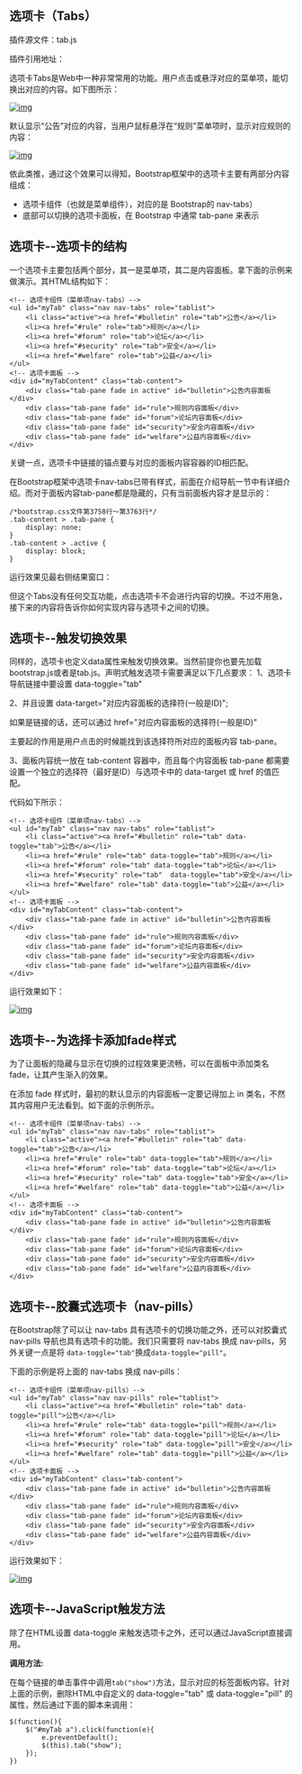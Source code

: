 ## 选项卡（Tabs）

插件源文件：tab.js

插件引用地址：<script src="http://cdn.bootcss.com/bootstrap/2.3.1/js/bootstrap-tab.js"></script>

选项卡Tabs是Web中一种非常常用的功能。用户点击或悬浮对应的菜单项，能切换出对应的内容。如下图所示：

[![img](http://img.mukewang.com/5491296400019ce104700166.jpg)](http://img.mukewang.com/5491296400019ce104700166.jpg)

默认显示“公告”对应的内容，当用户鼠标悬浮在“规则”菜单项时，显示对应规则的内容：

[![img](http://img.mukewang.com/5491298e0001c7ef04680166.jpg)](http://img.mukewang.com/5491298e0001c7ef04680166.jpg)

依此类推，通过这个效果可以得知，Bootstrap框架中的选项卡主要有两部分内容组成：

- 选项卡组件（也就是菜单组件），对应的是 Bootstrap的 nav-tabs）
- 底部可以切换的选项卡面板，在 Bootstrap 中通常 tab-pane 来表示



## 选项卡--选项卡的结构

一个选项卡主要包括两个部分，其一是菜单项，其二是内容面板。拿下面的示例来做演示。其HTML结构如下：

```
<!-- 选项卡组件（菜单项nav-tabs）-->
<ul id="myTab" class="nav nav-tabs" role="tablist">
    <li class="active"><a href="#bulletin" role="tab">公告</a></li>
    <li><a href="#rule" role="tab">规则</a></li>
    <li><a href="#forum" role="tab">论坛</a></li>
    <li><a href="#security" role="tab">安全</a></li>
    <li><a href="#welfare" role="tab">公益</a></li>
</ul>
<!-- 选项卡面板 -->
<div id="myTabContent" class="tab-content">
    <div class="tab-pane fade in active" id="bulletin">公告内容面板</div>
    <div class="tab-pane fade" id="rule">规则内容面板</div>
    <div class="tab-pane fade" id="forum">论坛内容面板</div>
    <div class="tab-pane fade" id="security">安全内容面板</div>
    <div class="tab-pane fade" id="welfare">公益内容面板</div>
</div>
```

关键一点，选项卡中链接的锚点要与对应的面板内容容器的ID相匹配。

在Bootstrap框架中选项卡nav-tabs已带有样式，前面在介绍导航一节中有详细介绍。而对于面板内容tab-pane都是隐藏的，只有当前面板内容才是显示的：

```
/*bootstrap.css文件第3758行～第3763行*/
.tab-content > .tab-pane {
    display: none;
}
.tab-content > .active {
    display: block;
}
```

运行效果见最右侧结果窗口：

但这个Tabs没有任何交互功能，点击选项卡不会进行内容的切换。不过不用急，接下来的内容将告诉你如何实现内容与选项卡之间的切换。



## 选项卡--触发切换效果

同样的，选项卡也定义data属性来触发切换效果。当然前提你也要先加载bootstrap.js或者是tab.js。声明式触发选项卡需要满足以下几点要求：
 1、选项卡导航链接中要设置 data-toggle="tab"

 2、并且设置 data-target="对应内容面板的选择符(一般是ID)";

   如果是链接的话，还可以通过 href="对应内容面板的选择符(一般是ID)"

   主要起的作用是用户点击的时候能找到该选择符所对应的面板内容 tab-pane。

 3、面板内容统一放在 tab-content 容器中，而且每个内容面板 tab-pane 都需要设置一个独立的选择符（最好是ID）与选项卡中的 data-target 或 href 的值匹配。

代码如下所示：

```
<!-- 选项卡组件（菜单项nav-tabs）-->
<ul id="myTab" class="nav nav-tabs" role="tablist">
    <li class="active"><a href="#bulletin" role="tab" data-toggle="tab">公告</a></li>
    <li><a href="#rule" role="tab" data-toggle="tab">规则</a></li>
    <li><a href="#forum" role="tab" data-toggle="tab">论坛</a></li>
    <li><a href="#security" role="tab"  data-toggle="tab">安全</a></li>
    <li><a href="#welfare" role="tab" data-toggle="tab">公益</a></li>
</ul>
<!-- 选项卡面板 -->
<div id="myTabContent" class="tab-content">
    <div class="tab-pane fade in active" id="bulletin">公告内容面板</div>
    <div class="tab-pane fade" id="rule">规则内容面板</div>
    <div class="tab-pane fade" id="forum">论坛内容面板</div>
    <div class="tab-pane fade" id="security">安全内容面板</div>
    <div class="tab-pane fade" id="welfare">公益内容面板</div>
</div>
```

运行效果如下：

[![img](http://img.mukewang.com/541a943500019cf806540176.jpg)](http://img.mukewang.com/541a943500019cf806540176.jpg)

## 选项卡--为选择卡添加fade样式

为了让面板的隐藏与显示在切换的过程效果更流畅，可以在面板中添加类名 fade，让其产生渐入的效果。

在添加 fade 样式时，最初的默认显示的内容面板一定要记得加上 in 类名，不然其内容用户无法看到。如下面的示例所示。

```
<!-- 选项卡组件（菜单项nav-tabs）-->
<ul id="myTab" class="nav nav-tabs" role="tablist">
    <li class="active"><a href="#bulletin" role="tab" data-toggle="tab">公告</a></li>
    <li><a href="#rule" role="tab" data-toggle="tab">规则</a></li>
    <li><a href="#forum" role="tab" data-toggle="tab">论坛</a></li>
    <li><a href="#security" role="tab" data-toggle="tab">安全</a></li>
    <li><a href="#welfare" role="tab" data-toggle="tab">公益</a></li>
</ul>
<!-- 选项卡面板 -->
<div id="myTabContent" class="tab-content">
    <div class="tab-pane fade in active" id="bulletin">公告内容面板</div>
    <div class="tab-pane fade" id="rule">规则内容面板</div>
    <div class="tab-pane fade" id="forum">论坛内容面板</div>
    <div class="tab-pane fade" id="security">安全内容面板</div>
    <div class="tab-pane fade" id="welfare">公益内容面板</div>
</div>
```



## 选项卡--胶囊式选项卡（nav-pills）

在Bootstrap除了可以让 nav-tabs 具有选项卡的切换功能之外，还可以对胶囊式 nav-pills 导航也具有选项卡的功能。我们只需要将 nav-tabs 换成 nav-pills，另外关键一点是将 `data-toggle="tab"`换成`data-toggle="pill"`。

下面的示例是将上面的 nav-tabs 换成 nav-pills：

```
<!-- 选项卡组件（菜单项nav-pills）-->
<ul id="myTab" class="nav nav-pills" role="tablist">
    <li class="active"><a href="#bulletin" role="tab" data-toggle="pill">公告</a></li>
    <li><a href="#rule" role="tab" data-toggle="pill">规则</a></li>
    <li><a href="#forum" role="tab" data-toggle="pill">论坛</a></li>
    <li><a href="#security" role="tab" data-toggle="pill">安全</a></li>
    <li><a href="#welfare" role="tab" data-toggle="pill">公益</a></li>
</ul>
<!-- 选项卡面板 -->
<div id="myTabContent" class="tab-content">
    <div class="tab-pane fade in active" id="bulletin">公告内容面板</div>
    <div class="tab-pane fade" id="rule">规则内容面板</div>
    <div class="tab-pane fade" id="forum">论坛内容面板</div>
    <div class="tab-pane fade" id="security">安全内容面板</div>
    <div class="tab-pane fade" id="welfare">公益内容面板</div>
</div>
```

运行效果如下：

[![img](http://img.mukewang.com/541a94910001649c06150198.jpg)](http://img.mukewang.com/541a94910001649c06150198.jpg)

## 选项卡--JavaScript触发方法

除了在HTML设置 data-toggle 来触发选项卡之外，还可以通过JavaScript直接调用。

**调用方法:**

在每个链接的单击事件中调用`tab("show")`方法，显示对应的标签面板内容。针对上面的示例，删除HTML中自定义的 data-toggle="tab" 或 data-toggle="pill" 的属性，然后通过下面的脚本来调用：

```
$(function(){
    $("#myTab a").click(function(e){
        e.preventDefault();
        $(this).tab("show");
    });
})
```

